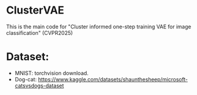 # ClusterVAE
This is the main code for "Cluster informed one-step training VAE for image classification" (CVPR2025)

# Dataset:
- MNIST: torchvision download.
- Dog-cat: https://www.kaggle.com/datasets/shaunthesheep/microsoft-catsvsdogs-dataset
